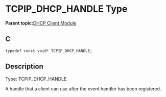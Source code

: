 # TCPIP\_DHCP\_HANDLE Type

**Parent topic:**[DHCP Client Module](GUID-9356D53B-4F42-4E1E-B051-90F7C4D448E6.md)

## C

```
typedef const void* TCPIP_DHCP_HANDLE;
```

## Description

Type: TCPIP\_DHCP\_HANDLE

A handle that a client can use after the event handler has been registered.

